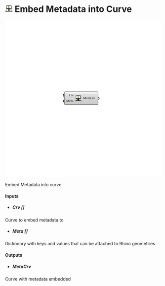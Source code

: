# ![](../../images/icons/Embed_Metadata_into_Curve.png) Embed Metadata into Curve

![](../../images/components/Embed_Metadata_into_Curve.png)

Embed Metadata into curve

#### Inputs
* ##### Crv []
Curve to embed metadata to
* ##### Meta []
Dictionary with keys and values that can be attached to Rhino geometries.

#### Outputs
* ##### MetaCrv
Curve with metadata embedded